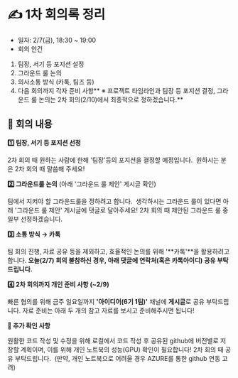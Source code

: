# ✍️ 1차 회의록 정리

- 일자: 2/7(금), 18:30 ~ 19:00
- 회의 안건
1. 팀장, 서기 등 포지션 설정
2. 그라운드 룰 논의 
3. 의사소통 방식 (카톡, 팀즈 등)
4. 다음 회의까지 각자 준비 사항**
※ 프로젝트 타임라인과 팀장 등 포지션 결정, 그라운드 룰 논의는 2차 회의(2/10)에서 최종적으로 정하겠습니다.**

## 📌 회의 내용

**1️⃣ 팀장, 서기 등 포지션 선정**

2차 회의 때 원하는 사람에 한해 '팀장'등의 포지션을 결정할 예정입니다. 
원하시는 분은 2차 회의 때 말씀해 주세요!

**2️⃣ 그라운드룰 논의** (아래 '그라운드 룰 제안' 게시글 확인)

팀에서 지켜야 할 그라운드룰을 정하려고 합니다. 
생각하시는 그라운드 룰이 있다면 아래 '그라운드 룰 제안' 게시글에 댓글로 달아주세요!
2차 회의 때 제안된 그라운드 룰 중 일부 선정하겠습니다.

**3️⃣ 소통 방식 → 카톡**

팀 회의 진행, 자료 공유 등을 제외하고, 효율적인 논의를 위해 '**카톡'**을 활용하려고 합니다.
**오늘(2/7) 회의 불참하신 경우, 아래 댓글에 연락처(혹은 카톡아이디) 공유 부탁드립니다.**

**4️⃣ 2차 회의까지 개인 준비 사항 (~2/9)**

빠른 협의를 위해 금주 일요일까지 **'아이디어(6기 1팀)'** 채널에 **게시글**로 공유 부탁드립니다.
자료 준비는 아래 두 개의 참고 자료를 보시고 준비해주시면 됩니다!

**📌 추가 확인 사항**

원활한 코드 작성 및 수정을 위해 로컬에서 코드 작성 후 공유된 github에 버전별로 저장할 계획이며,
이를 위해 개인 노트북의 성능(GPU) 확인이 필요합니다! 2차 회의 때 공유 부탁드립니다. 
(만약, 개인 노트북으로 어려울 경우 AZURE를 통한 github 연동 고려)